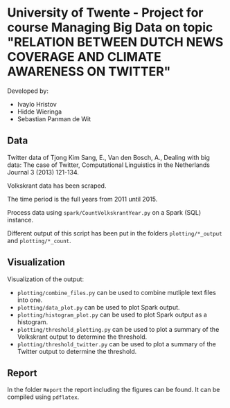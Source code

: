 # University of Twente - Project for course Managing Big Data on topic "RELATION BETWEEN DUTCH NEWS COVERAGE AND CLIMATE AWARENESS ON TWITTER"

Developed by:
- Ivaylo Hristov
- Hidde Wieringa
- Sebastian Panman de Wit

## Data

Twitter data of Tjong Kim Sang, E., Van den Bosch, A., Dealing with big data: The case of Twitter, Computational Linguistics in the Netherlands Journal 3 (2013) 121-134.

Volkskrant data has been scraped.

The time period is the full years from 2011 until 2015.

Process data using `spark/CountVolkskrantYear.py` on a Spark (SQL) instance.

Different output of this script has been put in the folders `plotting/*_output` and `plotting/*_count`.

## Visualization

Visualization of the output:

- `plotting/combine_files.py` can be used to combine mutliple text files into one.
- `plotting/data_plot.py` can be used to plot Spark output.
- `plotting/histogram_plot.py` can be used to plot Spark output as a histogram.
- `plotting/threshold_plotting.py` can be used to plot a summary of the Volkskrant output to determine the threshold.
- `plotting/threshold_twitter.py` can be used to plot a summary of the Twitter output to determine the threshold.

## Report

In the folder `Report` the report including the figures can be found. It can be compiled using `pdflatex`.
